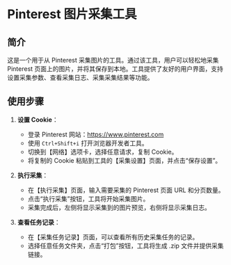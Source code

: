 # Pinterest 图片采集工具

## 简介
这是一个用于从 Pinterest 采集图片的工具。通过该工具，用户可以轻松地采集 Pinterest 页面上的图片，并将其保存到本地。工具提供了友好的用户界面，支持设置采集参数、查看采集日志、采集采集结果等功能。


## 使用步骤
1. **设置 Cookie**：
   - 登录 Pinterest 网站：https://www.pinterest.com
   - 使用 `Ctrl+Shift+i` 打开浏览器开发者工具。
   - 切换到【网络】选项卡，选择任意请求，复制 Cookie。
   - 将复制的 Cookie 粘贴到工具的【采集设置】页面，并点击“保存设置”。

2. **执行采集**：
   - 在【执行采集】页面，输入需要采集的 Pinterest 页面 URL 和分页数量。
   - 点击“执行采集”按钮，工具将开始采集图片。
   - 采集完成后，左侧将显示采集到的图片预览，右侧将显示采集日志。

3. **查看任务记录**：
   - 在【采集任务记录】页面，可以查看所有历史采集任务的记录。
   - 选择任意任务文件夹，点击“打包”按钮，工具将生成 .zip 文件并提供采集链接。
